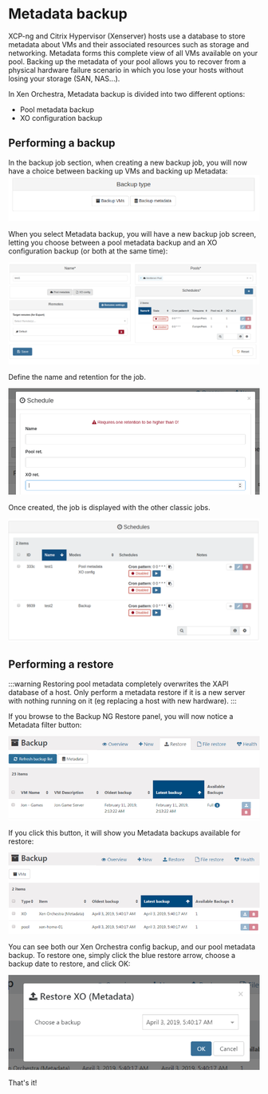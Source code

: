 # Metadata backup

XCP-ng and Citrix Hypervisor (Xenserver) hosts use a database to store metadata about VMs and their associated resources such as storage and networking. Metadata forms this complete view of all VMs available on your pool. Backing up the metadata of your pool allows you to recover from a physical hardware failure scenario in which you lose your hosts without losing your storage (SAN, NAS...).

In Xen Orchestra, Metadata backup is divided into two different options:

- Pool metadata backup
- XO configuration backup

## Performing a backup

In the backup job section, when creating a new backup job, you will now have a choice between backing up VMs and backing up Metadata:
![](../assets/metadata-1.png)

When you select Metadata backup, you will have a new backup job screen, letting you choose between a pool metadata backup and an XO configuration backup (or both at the same time):

![](../assets/metadata-2.png)

Define the name and retention for the job.

![](../assets/metadata-3.png)

Once created, the job is displayed with the other classic jobs.

![](../assets/metadata-4.png)

## Performing a restore

:::warning
Restoring pool metadata completely overwrites the XAPI database of a host. Only perform a metadata restore if it is a new server with nothing running on it (eg replacing a host with new hardware).
:::

If you browse to the Backup NG Restore panel, you will now notice a Metadata filter button:

![](../assets/metadata-5.png)

If you click this button, it will show you Metadata backups available for restore:

![](../assets/metadata-6.png)

You can see both our Xen Orchestra config backup, and our pool metadata backup. To restore one, simply click the blue restore arrow, choose a backup date to restore, and click OK:

![](../assets/metadata-7.png)

That's it!
